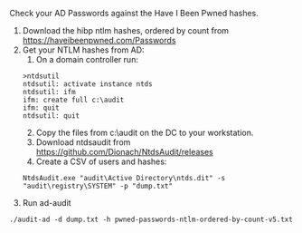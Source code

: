 Check your AD Passwords against the Have I Been Pwned hashes.

1. Download the hibp ntlm hashes, ordered by count from https://haveibeenpwned.com/Passwords
2. Get your NTLM hashes from AD:
    1. On a domain controller run:
      ```
      >ntdsutil
      ntdsutil: activate instance ntds
      ntdsutil: ifm
      ifm: create full c:\audit
      ifm: quit
      ntdsutil: quit
      ```
    2. Copy the files from c:\audit on the DC to your workstation.
    3. Download ntdsaudit from https://github.com/Dionach/NtdsAudit/releases
    4. Create a CSV of users and hashes:
    ```
    NtdsAudit.exe "audit\Active Directory\ntds.dit" -s "audit\registry\SYSTEM" -p "dump.txt"
    ```
3. Run ad-audit
```
./audit-ad -d dump.txt -h pwned-passwords-ntlm-ordered-by-count-v5.txt
```
